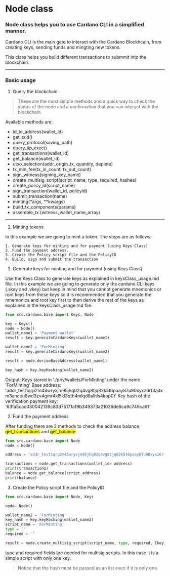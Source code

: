 # Node class 

### Node class helps you to use Cardano CLI in a simplified manner.
Cardano CLI is the main gate to interact with the Cardano Blockhcain, from creating keys, sending funds and mingting new tokens.

This class helps you build different transactions to submmit into the blockchain. 

***

### Basic usage

1. Query the blockchain

> These are the most simple methods and a quick way to check the status of the node and a confirmation that you can interact with the blockchain. 

Available methods are:

- id_to_address(wallet_id)
- get_txid()
- query_protocol(saving_path)
- query_tip_exec()
- get_transactions(wallet_id)
- get_balance(wallet_id)
- utxo_selection(addr_origin_tx, quantity, deplete)
- tx_min_fee(tx_in_count, tx_out_count)
- sign_witness(signing_key_name)
- create_multisig_script(script_name, type, required, hashes)
- create_policy_id(script_name)
- sign_transaction(wallet_id, policyid)
- submit_transaction(name)
- minting(*args, **kwargs)
- build_tx_components(params)
- assemble_tx (witness_wallet_name_array)

***

1. Minting tokens

In this example we are going to mint a token. The steps are as follows:

    1. Generate keys for minting and for payment (using Keys Class)
    2. Fund the payment address.
    3. Create the Policy script file and the PolicyID
    4. Build, sign and submit the transaction

1. Generate keys for minting and for payment (using Keys Class)

Use the Keys Class to generate keys as explained in keysClass_usage.md file. In this example we are going to generate only the cardano CLI keys (.skey and .vkey) but keep in mind that you cannot generate mnemonics or root keys from these keys so it is recommended that you generate the nmemonics and root key first to then derive the rest of the keys as explained in the keysClass_usage.md file. 

```python
from src.cardano.base import Keys, Node

key = Keys()
node = Node()
wallet_name1 = 'Payment wallet'
result = key.generateCardanoKeys(wallet_name1)

wallet_name2 = 'ForMinting'
result = key.generateCardanoKeys(wallet_name2)

result = node.deriveBaseAddress(wallet_name1)

key_hash = key.keyHashing(wallet_name2)
```

Output: Keys stored in './priv/wallets/ForMinting' under the name 'ForMinting'
Base address: 'addr_test1qrp2m43wryxjm95jhq02q4vg8tjq82k5t6paay87u90xyxz6rf3adxm3anceu8wd3zv4gmr4kl5kl3qth4mlqd8alhls4kpp0t'
Key hash of the verification payment key: '63fa5cac030042139c83d75171af9b349373a21036de6ca9c749ca61'

2. Fund the payment address

After funding there are 2 methods to check the address balance <Mark>get_transactions</Mark> and <Mark>get_balance</Mark>

```python
from src.cardano.base import Node
node = Node()

address = 'addr_test1qrp2m43wryxjm95jhq02q4vg8tjq82k5t6paay87u90xyxz6rf3adxm3anceu8wd3zv4gmr4kl5kl3qth4mlqd8alhls4kpp0t'

transactions = node.get_transactions(wallet_id= address)
print(transactions)
balance = node.get_balance(script_address)
print(balance)
```

3. Create the Policy script file and the PolicyID

```python
from src.cardano.base import Node, Keys

node= Node()

wallet_name2 = 'ForMinting'
key_hash = key.keyHashing(wallet_name2)
script_name = 'ForMinting'
type = ''
required = ''

result = node.create_multisig_script(script_name, type, required, [key_hash])
```
type and required fields are needed for multisig scripts. In this case it is a simple script with only one key.

> Notice that the hash must be passed as an list even if it is only one